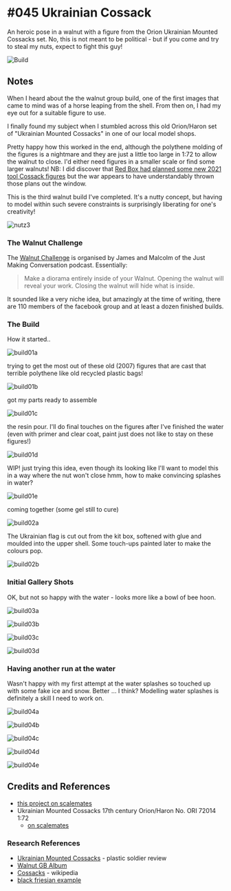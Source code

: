 # #045 Ukrainian Cossack

An heroic pose in a walnut with a figure from the Orion Ukrainian Mounted Cossacks set. No, this is not  meant to be political - but if you come and try to steal my nuts, expect to fight this guy!

![Build](./assets/Cossack_build.jpg?raw=true)

## Notes

When I heard about the the walnut group build, one of the first images that came to mind was of a horse leaping from the shell.
From then on, I had my eye out for a suitable figure to use.

I finally found my subject when I stumbled across this old Orion/Haron set of "Ukrainian Mounted Cossacks" in one of our local model shops.

Pretty happy how this worked in the end, although the polythene molding of the figures is a nightmare and they are just a little too large in 1:72 to
allow the walnut to close. I'd either need figures in a smaller scale or find some larger walnuts!
NB: I did discover that [Red Box had planned some new 2021 tool Cossack figures](https://www.scalemates.com/kits/red-box-rb72142-17th-century-ukrainian-registered-cossack-infantry--1377500) but the war appears to have understandably thrown those plans out the window.

This is the third walnut build I've completed. It's a nutty concept, but having to model within such severe constraints is surprisingly liberating for one's creativity!

![nutz3](./assets/nutz3.jpg?raw=true)

### The Walnut Challenge

The
[Walnut Challenge](https://www.buymeacoffee.com/jmcpodcast/walnut-challenge-coming)
is organised by James and Malcolm of the Just Making Conversation podcast. Essentially:

> Make a diorama entirely inside of your Walnut. Opening the walnut will reveal your work. Closing the walnut will hide what is inside.

It sounded like a very niche idea, but amazingly at the time of writing, there are 110 members of the facebook group and at least a dozen finished builds.

### The Build

How it started..

![build01a](./assets/build01a.jpg?raw=true)

trying to get the most out of these old (2007) figures that are cast that terrible polythene like old recycled plastic bags!

![build01b](./assets/build01b.jpg?raw=true)

got my parts ready to assemble

![build01c](./assets/build01c.jpg?raw=true)

the resin pour. I'll do final touches on the figures after I've finished the water (even with primer and clear coat, paint just does not like to stay on these figures!)

![build01d](./assets/build01d.jpg?raw=true)

WIP! just trying this idea, even though its looking like I'll want to model this in a way where the nut won't close
hmm, how to make convincing splashes in water?

![build01e](./assets/build01e.jpg?raw=true)

coming together (some gel still to cure)

![build02a](./assets/build02a.jpg?raw=true)

The Ukrainian flag is cut out from the kit box, softened with glue and moulded into the upper shell. Some touch-ups painted later to make the colours pop.

![build02b](./assets/build02b.jpg?raw=true)

### Initial Gallery Shots

OK, but not so happy with the water - looks more like a bowl of bee hoon.

![build03a](./assets/build03a.jpg?raw=true)

![build03b](./assets/build03b.jpg?raw=true)

![build03c](./assets/build03c.jpg?raw=true)

![build03d](./assets/build03d.jpg?raw=true)

### Having another run at the water

Wasn't happy with my first attempt at the water splashes so touched up with some fake ice and snow. Better ... I think?
Modelling water splashes is definitely a skill I need to work on.

![build04a](./assets/build04a.jpg?raw=true)

![build04b](./assets/build04b.jpg?raw=true)

![build04c](./assets/build04c.jpg?raw=true)

![build04d](./assets/build04d.jpg?raw=true)

![build04e](./assets/build04e.jpg?raw=true)

## Credits and References

* [this project on scalemates](https://www.scalemates.com/profiles/mate.php?id=74137&p=projects&project=126225)
* Ukrainian Mounted Cossacks 17th century Orion/Haron No. ORI 72014 1:72
    * [on scalemates](https://www.scalemates.com/kits/orion-haron-ori-72014-mounted-cossacks--1084146)

### Research References

* [Ukrainian Mounted Cossacks](http://www.plasticsoldierreview.com/review.aspx?id=1219) - plastic soldier review
* [Walnut GB Album](https://www.facebook.com/media/set?set=oa.1377385686101154&type=3)
* [Cossacks](https://en.wikipedia.org/wiki/Cossacks) - wikipedia
* [black friesian example](https://amazinghorsefacts.com/wp-content/uploads/2021/01/shutterstock_759343411-black-friesian.jpg)
